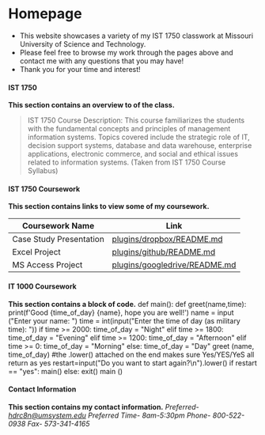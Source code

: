 # Homepage
  - This website showcases a variety of my IST 1750 classwork at Missouri University of Science and Technology.
  - Please feel free to browse my work through the pages above and contact me with any questions that you may have!
  - Thank you for your time and interest!
  
#### IST 1750
**This section contains an overview to of the class.**
> IST 1750 Course Description: This course familiarizes the students with the fundamental concepts and principles of management information systems. Topics covered include the strategic role of IT, decision support systems, database and data warehouse, enterprise applications, electronic commerce, and social and ethical issues related to information systems. (Taken from IST 1750 Course Syllabus)

#### IST 1750 Coursework
**This section contains links to view some of my coursework.**

| Coursework Name | Link |
| ------ | ------ |
| Case Study Presentation | [plugins/dropbox/README.md][CSP] |
| Excel Project | [plugins/github/README.md][EP] |
| MS Access Project | [plugins/googledrive/README.md][MSAP] |

#### IT 1000 Coursework
**This section contains a block of code.**
def main():
    def greet(name,time):
        print(f'Good {time_of_day} {name}, hope you are well!')
    name = input ("Enter your name: ")
    time = int(input("Enter the time of day (as military time): "))
    if time >= 2000:
    time_of_day = "Night"
    elif time >= 1800:
        time_of_day = "Evening"
    elif time >= 1200:
        time_of_day = "Afternoon"
    elif time >= 0:
        time_of_day = "Morning"
    else:
        time_of_day = "Day"
    greet (name, time_of_day)
    #the .lower() attached on the end makes sure Yes/YES/YeS all return as yes
    restart=input("Do you want to start again?\n").lower()
    if restart == "yes":
        main()
    else:
        exit()
main ()

#### Contact Information
**This section contains my contact information.**
*Preferred- hdrc8n@umsystem.edu
Preferred Time- 8am-5:30pm 
Phone- 800-522-0938
Fax- 573-341-4165*

[//]: ()

   [CSP]: <https://github.com/joemccann/dillinger/tree/master/plugins/dropbox/README.md>
   [EP]: <https://github.com/joemccann/dillinger/tree/master/plugins/github/README.md>
   [MSAP]: <https://github.com/joemccann/dillinger/tree/master/plugins/googledrive/README.md>
